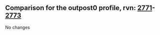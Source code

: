 ## Comparison for the outpost0 profile, rvn: [2771](https://github.com/PRO100KatYT/FortniteProfileRevisions/tree/main/profiles/outpost0/2771%20outpost0.json)-[2773](https://github.com/PRO100KatYT/FortniteProfileRevisions/tree/main/profiles/outpost0/2773%20outpost0.json)

No changes
